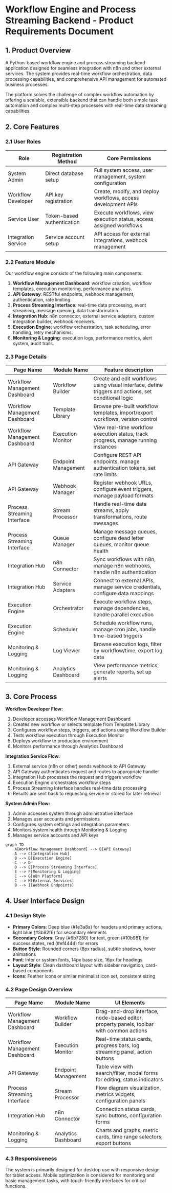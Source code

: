 # Workflow Engine and Process Streaming Backend - Product Requirements Document

## 1. Product Overview
A Python-based workflow engine and process streaming backend application designed for seamless integration with n8n and other external services. The system provides real-time workflow orchestration, data processing capabilities, and comprehensive API management for automated business processes.

The platform solves the challenge of complex workflow automation by offering a scalable, extensible backend that can handle both simple task automation and complex multi-step processes with real-time data streaming capabilities.

## 2. Core Features

### 2.1 User Roles
| Role | Registration Method | Core Permissions |
|------|---------------------|------------------|
| System Admin | Direct database setup | Full system access, user management, system configuration |
| Workflow Developer | API key registration | Create, modify, and deploy workflows, access development APIs |
| Service User | Token-based authentication | Execute workflows, view execution status, access assigned workflows |
| Integration Service | Service account setup | API access for external integrations, webhook management |

### 2.2 Feature Module
Our workflow engine consists of the following main components:
1. **Workflow Management Dashboard**: workflow creation, workflow templates, execution monitoring, performance analytics.
2. **API Gateway**: RESTful endpoints, webhook management, authentication, rate limiting.
3. **Process Streaming Interface**: real-time data processing, event streaming, message queuing, data transformation.
4. **Integration Hub**: n8n connector, external service adapters, custom integration builder, webhook receivers.
5. **Execution Engine**: workflow orchestration, task scheduling, error handling, retry mechanisms.
6. **Monitoring & Logging**: execution logs, performance metrics, alert system, audit trails.

### 2.3 Page Details
| Page Name | Module Name | Feature description |
|-----------|-------------|---------------------|
| Workflow Management Dashboard | Workflow Builder | Create and edit workflows using visual interface, define triggers and actions, set conditional logic |
| Workflow Management Dashboard | Template Library | Browse pre-built workflow templates, import/export workflows, version control |
| Workflow Management Dashboard | Execution Monitor | View real-time workflow execution status, track progress, manage running instances |
| API Gateway | Endpoint Management | Configure REST API endpoints, manage authentication tokens, set rate limits |
| API Gateway | Webhook Manager | Register webhook URLs, configure event triggers, manage payload formats |
| Process Streaming Interface | Stream Processor | Handle real-time data streams, apply transformations, route messages |
| Process Streaming Interface | Queue Manager | Manage message queues, configure dead letter queues, monitor queue health |
| Integration Hub | n8n Connector | Sync workflows with n8n, manage n8n webhooks, handle n8n authentication |
| Integration Hub | Service Adapters | Connect to external APIs, manage service credentials, configure data mappings |
| Execution Engine | Orchestrator | Execute workflow steps, manage dependencies, handle parallel execution |
| Execution Engine | Scheduler | Schedule workflow runs, manage cron jobs, handle time-based triggers |
| Monitoring & Logging | Log Viewer | Browse execution logs, filter by workflow/time, export log data |
| Monitoring & Logging | Analytics Dashboard | View performance metrics, generate reports, set up alerts |

## 3. Core Process

**Workflow Developer Flow:**
1. Developer accesses Workflow Management Dashboard
2. Creates new workflow or selects template from Template Library
3. Configures workflow steps, triggers, and actions using Workflow Builder
4. Tests workflow execution through Execution Monitor
5. Deploys workflow to production environment
6. Monitors performance through Analytics Dashboard

**Integration Service Flow:**
1. External service (n8n or other) sends webhook to API Gateway
2. API Gateway authenticates request and routes to appropriate handler
3. Integration Hub processes the request and triggers workflow
4. Execution Engine orchestrates workflow steps
5. Process Streaming Interface handles real-time data processing
6. Results are sent back to requesting service or stored for later retrieval

**System Admin Flow:**
1. Admin accesses system through administrative interface
2. Manages user accounts and permissions
3. Configures system settings and integration parameters
4. Monitors system health through Monitoring & Logging
5. Manages service accounts and API keys

```mermaid
graph TD
    A[Workflow Management Dashboard] --> B[API Gateway]
    A --> C[Integration Hub]
    B --> D[Execution Engine]
    C --> D
    D --> E[Process Streaming Interface]
    E --> F[Monitoring & Logging]
    C --> G[n8n Platform]
    C --> H[External Services]
    B --> I[Webhook Endpoints]
```

## 4. User Interface Design
### 4.1 Design Style
- **Primary Colors**: Deep blue (#1e3a8a) for headers and primary actions, light blue (#3b82f6) for secondary elements
- **Secondary Colors**: Gray (#6b7280) for text, green (#10b981) for success states, red (#ef4444) for errors
- **Button Style**: Rounded corners (8px radius), subtle shadows, hover animations
- **Font**: Inter or system fonts, 14px base size, 16px for headings
- **Layout Style**: Clean dashboard layout with sidebar navigation, card-based components
- **Icons**: Feather icons or similar minimalist icon set, consistent sizing

### 4.2 Page Design Overview
| Page Name | Module Name | UI Elements |
|-----------|-------------|-------------|
| Workflow Management Dashboard | Workflow Builder | Drag-and-drop interface, node-based editor, property panels, toolbar with common actions |
| Workflow Management Dashboard | Execution Monitor | Real-time status cards, progress bars, log streaming panel, action buttons |
| API Gateway | Endpoint Management | Table view with search/filter, modal forms for editing, status indicators |
| Process Streaming Interface | Stream Processor | Flow diagram visualization, metrics widgets, configuration panels |
| Integration Hub | n8n Connector | Connection status cards, sync buttons, configuration forms |
| Monitoring & Logging | Analytics Dashboard | Charts and graphs, metric cards, time range selectors, export buttons |

### 4.3 Responsiveness
The system is primarily designed for desktop use with responsive design for tablet access. Mobile optimization is considered for monitoring and basic management tasks, with touch-friendly interfaces for critical functions.
